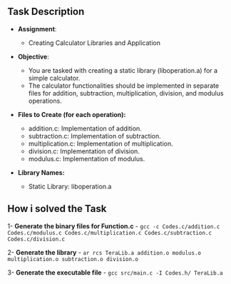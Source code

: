 ## Task Description

- **Assignment**: 
	- Creating Calculator Libraries and Application

- **Objective**: 
	- You are tasked with creating a static library (liboperation.a) for a simple calculator.
	- The calculator functionalities should be implemented in separate files for addition, subtraction, multiplication, division, and modulus operations.
	
- **Files to Create (for each operation):**
	- addition.c: Implementation of addition.
	- subtraction.c: Implementation of subtraction.
	- multiplication.c: Implementation of multiplication.
	- division.c: Implementation of division.
	- modulus.c: Implementation of modulus.
- **Library Names:**
	- Static Library: liboperation.a


## How i solved the Task

1- **Generate the binary files for Function.c**
	- ```gcc -c Codes.c/addition.c Codes.c/modulus.c Codes.c/multiplication.c Codes.c/subtraction.c Codes.c/division.c``` 

2- **Generate the library**
	- ```ar rcs TeraLib.a addition.o modulus.o multiplication.o subtraction.o division.o```
	
3- **Generate the executable file**
	- ```gcc src/main.c -I Codes.h/ TeraLib.a```
